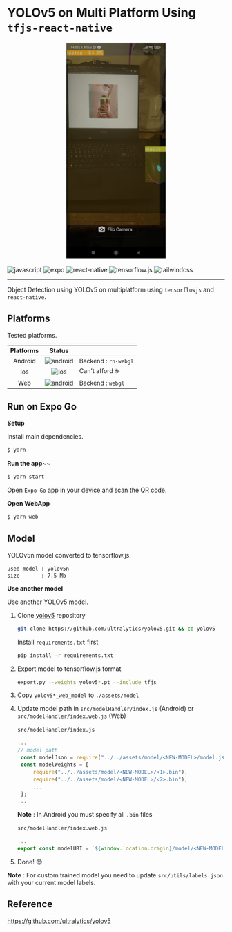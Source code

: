 # YOLOv5 on Multi Platform Using `tfjs-react-native`

<p align="center">
  <img src="./sample.jpeg" height="500" />
</p>

![javascript](https://img.shields.io/badge/Javascript-white?logo=javascript)
![expo](https://img.shields.io/badge/Expo-white?logo=expo&logoColor=black)
![react-native](https://img.shields.io/badge/React_Native-white?logo=react)
![tensorflow.js](https://img.shields.io/badge/Tensorflow.js-white?logo=tensorflow)
![tailwindcss](https://img.shields.io/badge/tailwindcss-white?logo=tailwindcss)

---

Object Detection using YOLOv5 on multiplatform using `tensorflowjs` and `react-native`.

## Platforms

Tested platforms.

| Platforms |                                       Status                                       |                      |
| :-------: | :--------------------------------------------------------------------------------: | :------------------- |
|  Android  | ![android](https://img.shields.io/badge/Passed-green?logo=android&logoColor=white) | Backend : `rn-webgl` |
|    Ios    |             ![ios](https://img.shields.io/badge/Unknown-red?logo=ios)              | Can't afford ☕      |
|    Web    |          ![android](https://img.shields.io/badge/Passed-blue?logo=react)           | Backend : `webgl`    |

## Run on Expo Go

**Setup**

Install main dependencies.

```bash
$ yarn
```

**Run the app~~**

```bash
$ yarn start
```

Open `Expo Go` app in your device and scan the QR code.

**Open WebApp**

```bash
$ yarn web
```

## Model

YOLOv5n model converted to tensorflow.js.

```
used model : yolov5n
size       : 7.5 Mb
```

**Use another model**

Use another YOLOv5 model.

1. Clone [yolov5](https://github.com/ultralytics/yolov5) repository

   ```bash
   git clone https://github.com/ultralytics/yolov5.git && cd yolov5
   ```

   Install `requirements.txt` first

   ```bash
   pip install -r requirements.txt
   ```

2. Export model to tensorflow.js format
   ```bash
   export.py --weights yolov5*.pt --include tfjs
   ```
3. Copy `yolov5*_web_model` to `./assets/model`
4. Update model path in `src/modelHandler/index.js` (Android) or `src/modelHandler/index.web.js` (Web)

   `src/modelHandler/index.js`

   ```js
   ...
   // model path
    const modelJson = require("../../assets/model/<NEW-MODEL>/model.json");
    const modelWeights = [
        require("../../assets/model/<NEW-MODEL>/<1>.bin"),
        require("../../assets/model/<NEW-MODEL>/<2>.bin"),
        ...
    ];
   ...
   ```

   **Note** : In Android you must specify all `.bin` files

   `src/modelHandler/index.web.js`

   ```js
   ...
   export const modelURI = `${window.location.origin}/model/<NEW-MODEL>/model.json`;
   ```

5. Done! 😊

**Note** : For custom trained model you need to update `src/utils/labels.json` with your current model labels.

## Reference

https://github.com/ultralytics/yolov5
